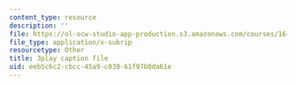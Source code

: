 ```yaml
---
content_type: resource
description: ''
file: https://ol-ocw-studio-app-production.s3.amazonaws.com/courses/16-660j-introduction-to-lean-six-sigma-methods-january-iap-2012/eeb5c6c2cbcc45a9c03961f97b0da61e_POBjtg7oDFg.srt
file_type: application/x-subrip
resourcetype: Other
title: 3play caption file
uid: eeb5c6c2-cbcc-45a9-c039-61f97b0da61e
---
```

